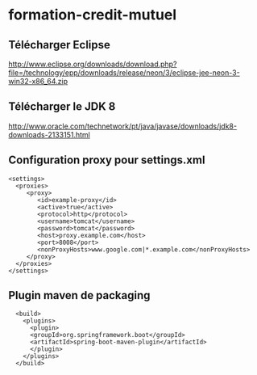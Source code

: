 # formation-credit-mutuel

## Télécharger Eclipse

http://www.eclipse.org/downloads/download.php?file=/technology/epp/downloads/release/neon/3/eclipse-jee-neon-3-win32-x86_64.zip

## Télécharger le JDK 8

http://www.oracle.com/technetwork/pt/java/javase/downloads/jdk8-downloads-2133151.html

## Configuration proxy pour settings.xml

```
<settings>
  <proxies>
     <proxy>
        <id>example-proxy</id>
        <active>true</active>
        <protocol>http</protocol>
        <username>tomcat</username>
        <password>tomcat</password>
        <host>proxy.example.com</host>
        <port>8008</port>
        <nonProxyHosts>www.google.com|*.example.com</nonProxyHosts>
     </proxy>
  </proxies>
</settings>
```
## Plugin maven de packaging

```
  <build>
    <plugins>
      <plugin>
      <groupId>org.springframework.boot</groupId>
      <artifactId>spring-boot-maven-plugin</artifactId>
      </plugin>
    </plugins>
  </build>
```
